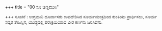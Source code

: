 +++
title = "00 ಸೂ ಚಣ್ಡಮುನಿ"

+++
ಸೂಚನೆ : ಉಗ್ರಮುನಿ ದೂರ್ವಾಸರು ಉಪದೇಶಿಸಿದ ಸೂರ್ಯಮಂತ್ರದಿಂದ ಕುಂತಿಯು ಪ್ರಾರ್ಥಿಸಲು, ಸೂರ್ಯ ಸದೃಶ ತೇಜಸ್ಸಿನ, ಯುದ್ಧದಲ್ಲಿ ಪರಾಕ್ರಮಿಯಾದ ವೀರ ಕರ್ಣನು ಜನಿಸಿದನು.